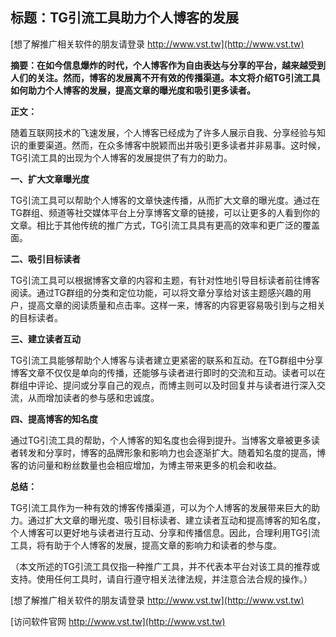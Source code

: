 ## **标题：TG引流工具助力个人博客的发展**

[想了解推广相关软件的朋友请登录 http://www.vst.tw](http://www.vst.tw)

**摘要：在如今信息爆炸的时代，个人博客作为自由表达与分享的平台，越来越受到人们的关注。然而，博客的发展离不开有效的传播渠道。本文将介绍TG引流工具如何助力个人博客的发展，提高文章的曝光度和吸引更多读者。**

**正文：**

随着互联网技术的飞速发展，个人博客已经成为了许多人展示自我、分享经验与知识的重要渠道。然而，在众多博客中脱颖而出并吸引更多读者并非易事。这时候，TG引流工具的出现为个人博客的发展提供了有力的助力。

**一、扩大文章曝光度**

TG引流工具可以帮助个人博客的文章快速传播，从而扩大文章的曝光度。通过在TG群组、频道等社交媒体平台上分享博客文章的链接，可以让更多的人看到你的文章。相比于其他传统的推广方式，TG引流工具具有更高的效率和更广泛的覆盖面。

**二、吸引目标读者**

TG引流工具可以根据博客文章的内容和主题，有针对性地引导目标读者前往博客阅读。通过TG群组的分类和定位功能，可以将文章分享给对该主题感兴趣的用户，提高文章的阅读质量和点击率。这样一来，博客的内容更容易吸引到与之相关的目标读者。

**三、建立读者互动**

TG引流工具能够帮助个人博客与读者建立更紧密的联系和互动。在TG群组中分享博客文章不仅仅是单向的传播，还能够与读者进行即时的交流和互动。读者可以在群组中评论、提问或分享自己的观点，而博主则可以及时回复并与读者进行深入交流，从而增加读者的参与感和忠诚度。

**四、提高博客的知名度**

通过TG引流工具的帮助，个人博客的知名度也会得到提升。当博客文章被更多读者转发和分享时，博客的品牌形象和影响力也会逐渐扩大。随着知名度的提高，博客的访问量和粉丝数量也会相应增加，为博主带来更多的机会和收益。

**总结：**

TG引流工具作为一种有效的博客传播渠道，可以为个人博客的发展带来巨大的助力。通过扩大文章的曝光度、吸引目标读者、建立读者互动和提高博客的知名度，个人博客可以更好地与读者进行互动、分享和传播信息。因此，合理利用TG引流工具，将有助于个人博客的发展，提高文章的影响力和读者的参与度。

（本文所述的TG引流工具仅指一种推广工具，并不代表本平台对该工具的推荐或支持。使用任何工具时，请自行遵守相关法律法规，并注意合法合规的操作。）

[想了解推广相关软件的朋友请登录 http://www.vst.tw](http://www.vst.tw)


[访问软件官网 http://www.vst.tw](http://www.vst.tw)
